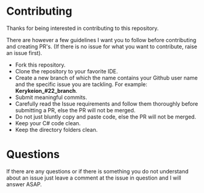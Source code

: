 # Contributing

Thanks for being interested in contributing to this repository.

There are however a few guidelines I want you to follow before contributing and creating PR's.
(If there is no issue for what you want to contribute, raise an issue first).

- Fork this repository.
- Clone the repository to your favorite IDE.
- Create a new branch of which the name contains your Github user name and the specific issue you are tackling. For example: **Kerykeion_#22_branch**.
- Submit meaningful commits.
- Carefully read the Issue requirements and follow them thoroughly before submitting a PR, else the PR will not be merged.
- Do not just bluntly copy and paste code, else the PR will not be merged.
- Keep your C# code clean.
- Keep the directory folders clean.

# Questions

If there are any questions or if there is something you do not understand about an issue just leave a comment at the issue in question and I will answer ASAP.

